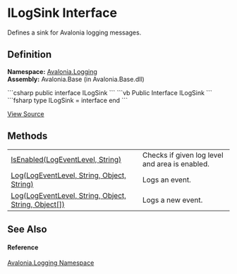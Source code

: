 # ILogSink Interface


Defines a sink for Avalonia logging messages.



## Definition
**Namespace:** <a href="N_Avalonia_Logging">Avalonia.Logging</a>  
**Assembly:** Avalonia.Base (in Avalonia.Base.dll)

<Tabs groupId="api-code-preview">
<TabItem value="csharp" label="C#">
```csharp
public interface ILogSink
```
</TabItem>
<TabItem value="vb" label="VB">
```vb
Public Interface ILogSink
```
</TabItem>
<TabItem value="fsharp" label="F#">
```fsharp
type ILogSink = interface end
```
</TabItem>
</Tabs>



<a href="https://github.com/AvaloniaUI/Avalonia/tree/master/src/Avalonia.Base/Logging/ILogSink.cs" title="View the source code">View Source</a>



## Methods
<table>
<tr>
<td><a href="M_Avalonia_Logging_ILogSink_IsEnabled">IsEnabled(LogEventLevel, String)</a></td>
<td>Checks if given log level and area is enabled.</td>
</tr>
<tr>
<td><a href="M_Avalonia_Logging_ILogSink_Log_1">Log(LogEventLevel, String, Object, String)</a></td>
<td>Logs an event.</td>
</tr>
<tr>
<td><a href="M_Avalonia_Logging_ILogSink_Log">Log(LogEventLevel, String, Object, String, Object[])</a></td>
<td>Logs a new event.</td>
</tr>
</table>

## See Also


#### Reference
<a href="N_Avalonia_Logging">Avalonia.Logging Namespace</a>  

